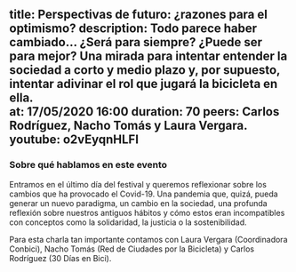 title: Perspectivas de futuro: ¿razones para el optimismo?
description: Todo parece haber cambiado… ¿Será para siempre? ¿Puede ser para mejor? Una mirada para intentar entender la sociedad a corto y medio plazo y, por supuesto, intentar adivinar el rol que jugará la bicicleta en ella.  
at: 17/05/2020 16:00
duration: 70
peers: Carlos Rodríguez, Nacho Tomás y Laura Vergara.
youtube: o2vEyqnHLFI
----
### Sobre qué hablamos en este evento

Entramos en el último día del festival y queremos reflexionar sobre los cambios que ha provocado el Covid-19. Una pandemia que, quizá, pueda generar un nuevo paradigma, un cambio en la sociedad, una profunda reflexión sobre nuestros antiguos hábitos y cómo estos eran incompatibles con conceptos como la solidaridad, la justicia o la sostenibilidad. 

Para esta charla tan importante contamos con Laura Vergara (Coordinadora Conbici), Nacho Tomás (Red de Ciudades por la Bicicleta) y Carlos Rodríguez (30 Días en Bici).
